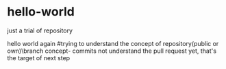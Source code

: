 # hello-world
just a trial of repository

hello world again
#trying to understand the concept of repository(public or own)\branch concept- commits 
not understand the pull request yet, that's the target of next step
